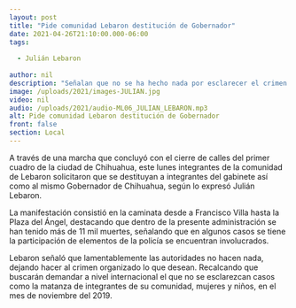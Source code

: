 ```yaml
---
layout: post
title: "Pide comunidad Lebaron destitución de Gobernador"
date: 2021-04-26T21:10:00.000-06:00
tags:
  
  - Julián Lebaron
  
author: nil
description: "Señalan que no se ha hecho nada por esclarecer el crimen."
image: /uploads/2021/images-JULIAN.jpg
video: nil
audio: /uploads/2021/audio-ML06_JULIAN_LEBARON.mp3
alt: Pide comunidad Lebaron destitución de Gobernador
front: false
section: Local
---
```


A través de una marcha que concluyó con el cierre de calles del primer cuadro de la ciudad de Chihuahua, este lunes integrantes de la comunidad de Lebaron solicitaron que se destituyan a integrantes del gabinete así como al mismo Gobernador de Chihuahua, según lo expresó Julián Lebaron.

La manifestación consistió en la caminata desde a Francisco Villa hasta la Plaza del Ángel, destacando que dentro de la presente administración se han tenido más de 11 mil muertes, señalando que en algunos casos se tiene la participación de elementos de la policía se encuentran involucrados.

Lebaron señaló que lamentablemente las autoridades no hacen nada, dejando hacer al crimen organizado lo que desean.
 Recalcando que buscarán demandar a nivel internacional el que no se esclarezcan casos como la matanza de integrantes de su comunidad, mujeres y niños, en el mes de noviembre del 2019.
